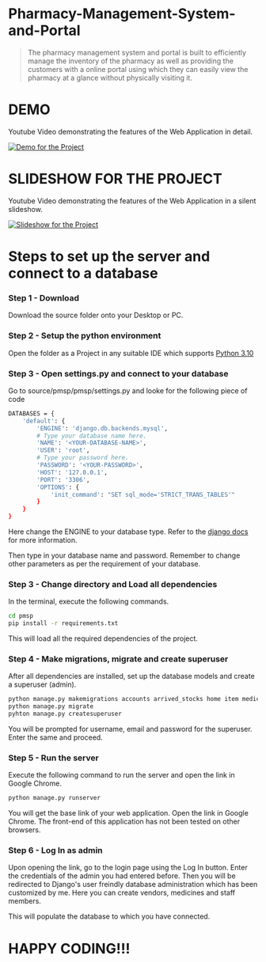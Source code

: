# Pharmacy-Management-System-and-Portal

> The pharmacy management system and portal is built 
> to efficiently manage the inventory of the pharmacy as well as 
> providing the customers with a online portal using which 
> they can easily view the pharmacy at a glance without physically visiting it.

# DEMO

Youtube Video demonstrating the features of the Web Application in detail.

[![Demo for the Project](https://img.youtube.com/vi/xm-PVOJMb5I/maxresdefault.jpg)](https://www.youtube.com/watch?v=xm-PVOJMb5I)

# SLIDESHOW FOR THE PROJECT

Youtube Video demonstrating the features of the Web Application in a silent slideshow.

[![Slideshow for the Project](https://img.youtube.com/vi/wupJJxW-5ns/maxresdefault.jpg)](https://www.youtube.com/watch?v=wupJJxW-5ns)

# Steps to set up the server and connect to a database

### Step 1 - Download

Download the source folder onto your Desktop or PC.

### Step 2 - Setup the python environment

Open the folder as a Project in any suitable IDE which supports [Python 3.10](https://www.python.org/downloads/)

### Step 3 - Open settings.py and connect to your database

Go to source/pmsp/pmsp/settings.py and looke for the following piece of code

```sh
DATABASES = {
    'default': {
        'ENGINE': 'django.db.backends.mysql',
        # Type your database name here.
        'NAME': '<YOUR-DATABASE-NAME>',
        'USER': 'root',
        # Type your password here.
        'PASSWORD': '<YOUR-PASSWORD>',
        'HOST': '127.0.0.1',
        'PORT': '3306',
        'OPTIONS': {
            'init_command': "SET sql_mode='STRICT_TRANS_TABLES'"
        }
    }
}
```

Here change the ENGINE to your database type.
Refer to the [django docs](https://docs.djangoproject.com/en/4.0/ref/databases/) for more information.

Then type in your database name and password. Remember to change other parameters as per the requirement of your database.

### Step 3 - Change directory and Load all dependencies

In the terminal, execute the following commands.

```sh
cd pmsp
pip install -r requirements.txt
```

This will load all the required dependencies of the project.

### Step 4 - Make migrations, migrate and create superuser

After all dependencies are installed, set up the database models and create a superuser (admin).

```sh
python manage.py makemigrations accounts arrived_stocks home item medicine orders phone_number staff stock_requests vendor 
python manage.py migrate
pyhton manage.py createsuperuser
```

You will be prompted for username, email and password for the superuser. Enter the same and proceed.

### Step 5 - Run the server

Execute the following command to run the server and open the link in Google Chrome.

```sh
python manage.py runserver
```

You will get the base link of your web application. Open the link in Google Chrome. The front-end of this application has not been tested on other browsers.

### Step 6 - Log In as admin 

Upon opening the link, go to the login page using the Log In button.
Enter the credentials of the admin you had entered before.
Then you will be redirected to Django's user freindly database administration which has been customized by me.
Here you can create vendors, medicines and staff members.

This will populate the database to which you have connected.

# HAPPY CODING!!!
